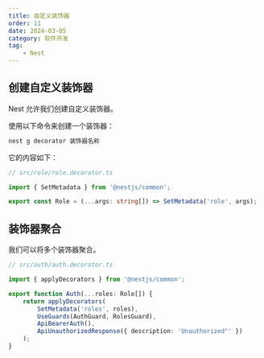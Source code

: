 ```yaml
---
title: 自定义装饰器
order: 11
date: 2024-03-05
category: 软件开发
tag:
    - Nest
---
```


## 创建自定义装饰器

Nest 允许我们创建自定义装饰器。

使用以下命令来创建一个装饰器：

```bash
nest g decorator 装饰器名称
```

它的内容如下：

```typescript
// src/role/role.decorator.ts

import { SetMetadata } from '@nestjs/common';

export const Role = (...args: string[]) => SetMetadata('role', args);
```

## 装饰器聚合

我们可以将多个装饰器聚合。

```typescript
// src/auth/auth.decorator.ts

import { applyDecorators } from '@nestjs/common';

export function Auth(...roles: Role[]) {
    return applyDecorators(
        SetMetadata('roles', roles),
        UseGuards(AuthGuard, RolesGuard),
        ApiBearerAuth(),
        ApiUnauthorizedResponse({ description: 'Unauthorized"' })
    );
}
```
